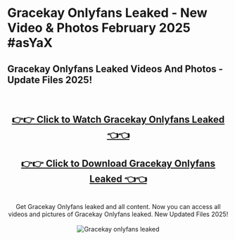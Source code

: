 # Gracekay Onlyfans Leaked - New Video & Photos February 2025 #asYaX

<h2>Gracekay Onlyfans Leaked Videos And Photos - Update Files 2025!</h2>
<br>
<div align="center">
<h2><a href="https://porncheck.live/?utm_source=gracekay&utm_medium=git182&utm_content=newban" rel="nofollow">👉👉 Click to Watch Gracekay Onlyfans Leaked 👈👈</a></h2>
<h2><a href="https://porncheck.live/?utm_source=gracekay&utm_medium=git182&utm_content=newban" rel="nofollow">👉👉 Click to Download Gracekay Onlyfans Leaked 👈👈</a></h2>
<br>
Get Gracekay Onlyfans leaked and all content. Now you can access all videos and pictures of Gracekay Onlyfans leaked. New Updated Files 2025!
<br>
<br>
<a href="https://porncheck.live/?utm_source=gracekay&utm_medium=git182&utm_content=newban" rel="nofollow" data-target="animated-image.originalLink"><img src="https://i.ibb.co/bMWrY6b1/banner2.png" alt="Gracekay onlyfans leaked" style="max-width: 100%; display: inline-block;" data-target="animated-image.originalImage"></a>
</div>
<br>

